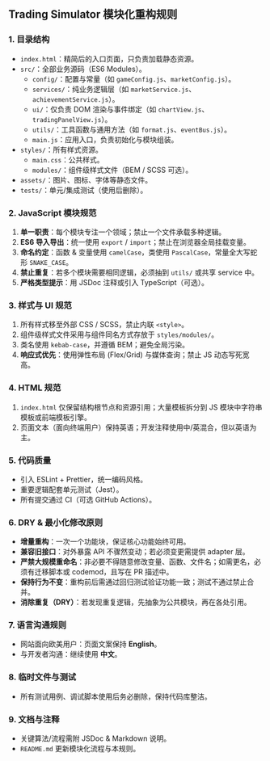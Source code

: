 ## Trading Simulator 模块化重构规则

### 1. 目录结构
- `index.html`：精简后的入口页面，只负责加载静态资源。
- `src/`：全部业务源码（ES6 Modules）。
  - `config/`：配置与常量（如 `gameConfig.js`、`marketConfig.js`）。
  - `services/`：纯业务逻辑层（如 `marketService.js`、`achievementService.js`）。
  - `ui/`：仅负责 DOM 渲染与事件绑定（如 `chartView.js`、`tradingPanelView.js`）。
  - `utils/`：工具函数与通用方法（如 `format.js`、`eventBus.js`）。
  - `main.js`：应用入口，负责初始化与模块组装。
- `styles/`：所有样式资源。
  - `main.css`：公共样式。
  - `modules/`：组件级样式文件（BEM / SCSS 可选）。
- `assets/`：图片、图标、字体等静态文件。
- `tests/`：单元/集成测试（使用后删除）。

### 2. JavaScript 模块规范
1. **单一职责**：每个模块专注一个领域；禁止一个文件承载多种逻辑。
2. **ES6 导入导出**：统一使用 `export` / `import`；禁止在浏览器全局挂载变量。
3. **命名约定**：函数 & 变量使用 `camelCase`，类使用 `PascalCase`，常量全大写蛇形 `SNAKE_CASE`。
4. **禁止重复**：若多个模块需要相同逻辑，必须抽到 `utils/` 或共享 service 中。
5. **严格类型提示**：用 JSDoc 注释或引入 TypeScript（可选）。

### 3. 样式与 UI 规范
1. 所有样式移至外部 CSS / SCSS，禁止内联 `<style>`。
2. 组件级样式文件采用与组件同名方式存放于 `styles/modules/`。
3. 类名使用 `kebab-case`，并遵循 BEM；避免全局污染。
4. **响应式优先**：使用弹性布局 (Flex/Grid) 与媒体查询；禁止 JS 动态写死宽高。

### 4. HTML 规范
1. `index.html` 仅保留结构根节点和资源引用；大量模板拆分到 JS 模块中字符串模板或前端模板引擎。
2. 页面文本（面向终端用户）保持英语；开发注释使用中/英混合，但以英语为主。

### 5. 代码质量
- 引入 ESLint + Prettier，统一编码风格。
- 重要逻辑配套单元测试（Jest）。
- 所有提交通过 CI（可选 GitHub Actions）。

### 6. DRY & 最小化修改原则
- **增量重构**：一次一个功能块，保证核心功能始终可用。
- **兼容旧接口**：对外暴露 API 不骤然变动；若必须变更需提供 adapter 层。
- **严禁大规模重命名**：非必要不得随意修改变量、函数、文件名；如需更名，必须有迁移脚本或 codemod，且写在 PR 描述中。
- **保持行为不变**：重构前后需通过回归测试验证功能一致；测试不通过禁止合并。
- **消除重复（DRY）**：若发现重复逻辑，先抽象为公共模块，再在各处引用。

### 7. 语言沟通规则
- 网站面向欧美用户：页面文案保持 **English**。
- 与开发者沟通：继续使用 **中文**。

### 8. 临时文件与测试
- 所有测试用例、调试脚本使用后务必删除，保持代码库整洁。

### 9. 文档与注释
- 关键算法/流程需附 JSDoc & Markdown 说明。
- `README.md` 更新模块化流程与本规则。 